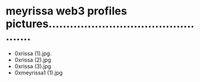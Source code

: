 # meyrissa web3 profiles pictures................................................
- 0xrissa (1).jpg.
- 0xrissa (2).jpg
- 0xrissa (3).jpg
- 0xmeyrissa1 (1).jpg
